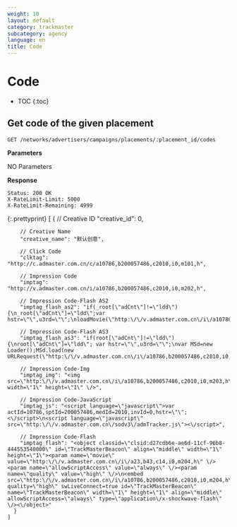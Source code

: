 ```yaml
---
weight: 10
layout: default
category: trackmaster
subcategory: agency
language: en
title: Code
---
```


# Code

* TOC
{:toc}

## Get code of the given placement

    GET /networks/advertisers/campaigns/placements/:placement_id/codes

**Parameters**

NO Parameters

**Response**

    Status: 200 OK
    X-RateLimit-Limit: 5000
    X-RateLimit-Remaining: 4999

{:.prettyprint}
    [
      {
        // Creative ID
        "creative_id": 0,

        // Creative Name
        "creative_name": "默认创意",

        // Click Code
        "clktag": "http://c.admaster.com.cn/c/a10786,b200057486,c2010,i0,m101,h",

        // Impression Code
        "imptag": "http://v.admaster.com.cn/i/a10786,b200057486,c2010,i0,m202,h",

        // Impression Code-Flash AS2
        "imptag_flash_as2": "if(_root[\"adCnt\"]!=\"ldd\") {\n_root[\"adCnt\"]=\"ldd\";var hstr=\"\",u3rd=\"\";\nloadMovie(\"http:\/\/v.admaster.com.cn\/i\/a10786,b200057486,c2010,i0,m101,h\"+escape(hstr)+\",d\"+escape(_url)+\",u\"+escape(u3rd),createEmptyMovieClip(\"MSd\",this.getNextHighestDepth()));\n}",

        // Impression Code-Flash AS3
        "imptag_flash_as3": "if(root[\"adCnt\"]!=\"ldd\") {\nroot[\"adCnt\"]=\"ldd\"; var hstr=\"\",u3rd=\"\";\nvar MSd=new Loader();MSd.load(new URLRequest(\"http:\/\/v.admaster.com.cn\/i\/a10786,b200057486,c2010,i0,m201,h\"+escape(hstr)+\",d\"+escape(loaderInfo.loaderURL)+\",u\"+escape(u3rd)));this.addChild(MSd);\n}",

        // Impression Code-Img
        "imptag_img": "<img src=\"http:\/\/v.admaster.com.cn\/i\/a10786,b200057486,c2010,i0,m203,h\" width=\"1\" height=\"1\" \/>",

        // Impression Code-JavaScript
        "imptag_js": "<script language=\"javascript\">var actId=10786,sptId=200057486,medId=2010,invId=0,hstr=\"\";<\/script>\n<script language=\"javascript\" src=\"http:\/\/v.admaster.com.cn\/sodv3\/admTracker.js\"><\/script>",

        // Impression Code-Flash
        "imptag_flash": "<object classid=\"clsid:d27cdb6e-ae6d-11cf-96b8-444553540000\" id=\"TrackMasterBeacon\" align=\"middle\" width=\"1\" height=\"1\"><param name=\"movie\" value=\"http:\/\/v.admaster.com.cn\/i\/a23,b43,c14,i0,m204,h\" \/><param name=\"allowScriptAccess\" value=\"always\" \/><param name=\"quality\" value=\"high\" \/>\n<embed src=\"http:\/\/v.admaster.com.cn\/i\/a10786,b200057486,c2010,i0,m204,h\" quality=\"high\" swLiveConnect=true id=\"TrackMasterBeacon\" name=\"TrackMasterBeacon\" width=\"1\" height=\"1\" align=\"middle\" allowScriptAccess=\"always\" type=\"application\/x-shockwave-flash\" \/><\/object>"
      }
    ]


